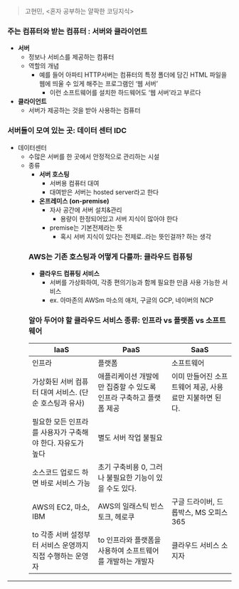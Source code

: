 > 고현민, <혼자 공부하는 얄팍한 코딩지식>

### 주는 컴퓨터와 받는 컴퓨터 : 서버와 클라이언트

- **서버**
  - 정보나 서비스를 제공하는 컴퓨터
  - 역할의 개념
    - 예를 들어 아파티 HTTP서버는 컴퓨터의 특정 폴더에 담긴 HTML 파일을 웹에 띄울 수 있게 해주는 프로그램인 ‘웹 서버’
      - 이런 소프트웨어를 설치한 하드웨어도 ‘웹 서버’라고 부르다
- **클라이언트**
  - 서버가 제공하는 것을 받아 사용하는 컴퓨터

### 서버들이 모여 있는 곳: 데이터 센터 IDC

- 데이터센터
  - 수많은 서버를 한 곳에서 안정적으로 관리하는 시설
  - 종류
    - **서버 호스팅**
      - 서버용 컴퓨터 대여
      - 대여받은 서버는 hosted server라고 한다
    - **온프레미스 (on-premise)**
      - 자사 공간에 서버 설치&관리
        - 용량이 한정되어있고 서버 지식이 많아야 한다
      - premise는 기본전제라는 뜻
        - 혹시 서버 지식이 있다는 전제로..라는 뜻인걸까? 하는 생각
    ### AWS는 기존 호스팅과 어떻게 다를까: 클라우드 컴퓨팅
    - **클라우드 컴퓨팅 서비스**
      - 서버를 가상화하여, 각종 편의기능과 함께 필요한 만큼 사용 가능한 서비스
      - ex. 아마존의 AWSm 마소의 애저, 구글의 GCP, 네이버의 NCP
    ### 알아 두어야 할 클라우드 서비스 종류: 인프라 vs 플랫폼 vs 소프트웨어
    | IaaS                                                       | PaaS                                                               | SaaS                                                   |
    | ---------------------------------------------------------- | ------------------------------------------------------------------ | ------------------------------------------------------ |
    | 인프라                                                     | 플랫폼                                                             | 소프트웨어                                             |
    | 가상화된 서버 컴퓨터 대여 서비스. (단순 호스팅과 유사)     | 애플리케이션 개발에만 집중할 수 있도록 인프라 구축하고 플랫폼 제공 | 이미 만들어진 소프트웨어 제공, 사용료만 지불하면 된다. |
    | 필요한 모든 인프라를 사용자가 구축해야 한다. 자유도가 높다 | 별도 서버 작업 불필요                                              |
    | 소스코드 업로드 하면 바로 서비스 가능                      | 초기 구축비용 0, 그러나 불필요한 기능이 있을 수도 있다.            |
    | AWS의 EC2, 마소, IBM                                       | AWS의 일래스틱 빈스토크, 헤로쿠                                    | 구글 드라이버, 드롭박스, MS 오피스 365                 |
    | to 각종 서버 설정부터 서비스 운영까지 직접 수행하는 운영자 | to 인프라와 플랫폼을 사용하여 소프트웨어를 개발하는 개발자         | 클라우드 서비스 소지자                                 |

---
